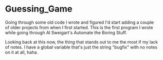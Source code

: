 # Guessing_Game
Going through some old code I wrote and figured I'd start adding a couple of older projects from when I first started. This is the first program I wrote while going through Al Sweigart's Automate the Boring Stuff.

Looking back at this now, the thing that stands out to me the most if my lack of notes. I have a global variable that's just the string "bugfix" with no notes on it at all, haha. 
